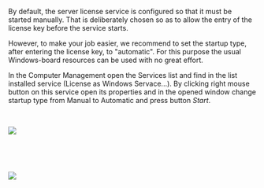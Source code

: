 By default, the server license service is configured so that it must be
started manually. That is deliberately chosen so as to allow the entry
of the license key before the service starts. 

However, to make your job easier, we recommend to set the startup type,
after entering the license key, to "automatic". For this purpose the
usual Windows-board resources can be used with no great effort.

In the Computer Management open the Services list and find in the list
installed service (License as Windows Servace...). By clicking right
mouse button on this service open its properties and in the opened
window change startup type from Manual to Automatic and press button
*Start*.

 

![](//images.ctfassets.net/utx1h0gfm1om/4WiuUchiWcMaC2YCcW2gyY/c71d70494e88774ba4ea9202f48e7628/329486.png)

 

 

![](//images.ctfassets.net/utx1h0gfm1om/4SaHZzLtAkMg2cgOkk8qom/f48710871d4e845f4088037da0ec01e4/329491.png)

